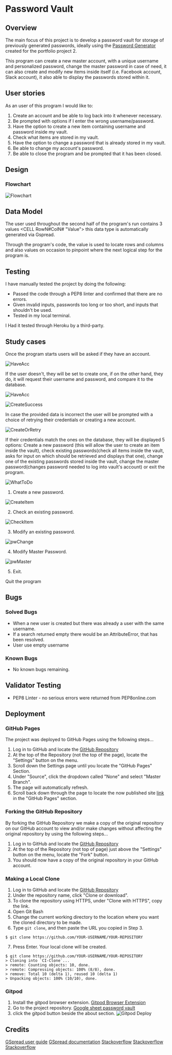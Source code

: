 # Password Vault
 
## Overview
The main focus of this project is to develop a password vault for storage of previously generated passwords, ideally using the [Password Generator](https://nellymaw.github.io/password-generator/) created for the portfolio project 2. 

This program can create a new master account, with a unique username and personalized password, change the master password in case of need, it can also create and modify new items inside itself (i.e. Facebook account, Slack account), it also able to display the passwords stored within it.

## User stories
As an user of this program I would like to:
1. Create an account and be able to log back into it whenever necessary.
2. Be prompted with options if I enter the wrong username/password.
3. Have the option to create a new item containing username and password inside my vault.
4. Check what items are stored in my vault.
5. Have the option to change a password that is already stored in my vault.
6. Be able to change my account's password.
7. Be able to close the program and be prompted that it has been closed.

## Design
### Flowchart
![Flowchart](https://github.com/nellymaw/google-sheet-password-vault/blob/main/readmeContent/Flowchart.svg)

## Data Model
The user used throughout the second half of the program's run contains 3 values <CELL RowN#ColN# "Value"> this data type is automatically generated via Gspread.

Through the program's code, the value is used to locate rows and columns and also values on occasion to pinpoint where the next logical step for the program is.

## Testing
I have manually tested the project by doing the following:
- Passed the code through a PEP8 linter and confirmed that there are no errors.
- Given invalid inputs, passwords too long or too short, and inputs that shouldn't be used.
- Tested in my local terminal.

I Had it tested through Heroku by a third-party.

## Study cases
Once the program starts users will be asked if they have an account. 

![HaveAcc](https://github.com/nellymaw/google-sheet-password-vault/blob/main/readmeContent/haveAcoount.png)

If the user doesn't, they will be set to create one, if on the other hand, they do, it will request their username and password, and compare it to the database.

![HaveAcc](https://github.com/nellymaw/google-sheet-password-vault/blob/main/readmeContent/whatUsername.png)

![CreateSuccess](https://github.com/nellymaw/google-sheet-password-vault/blob/main/readmeContent/createSucces.png)

In case the provided data is incorrect the user will be prompted with a choice of retrying their credentials or creating a new account.

![CreateOrRetry](https://github.com/nellymaw/google-sheet-password-vault/blob/main/readmeContent/createOrRetry.png)

If their credentials match the ones on the database, they will be displayed 5 options: Create a new password (this will allow the user to create an item inside the vault), check existing passwords(check all items inside the vault, asks for input on which should be retrieved and displays that one), change one of the existing passwords stored inside the vault, change the master password(changes password needed to log into vault's account) or exit the program.

![WhatToDo](https://github.com/nellymaw/google-sheet-password-vault/blob/main/readmeContent/whatToDo.png)

1. Create a new password.

![CreateItem](https://github.com/nellymaw/google-sheet-password-vault/blob/main/readmeContent/createItem.png)

2. Check an existing password.

![CheckItem](https://github.com/nellymaw/google-sheet-password-vault/blob/main/readmeContent/checkItem.png)

3. Modify an existing password.

![pwChange](https://github.com/nellymaw/google-sheet-password-vault/blob/main/readmeContent/pwChange.png)

4. Modify Master Password.

![pwMaster](https://github.com/nellymaw/google-sheet-password-vault/blob/main/readmeContent/pwMaster.png)

5. Exit.

Quit the program

## Bugs
### Solved Bugs
- When a new user is created but there was already a user with the same username.
- If a search returned empty there would be an AttributeError, that has been resolved.
- User use empty username

### Known Bugs
- No known bugs remaining.

## Validator Testing
- PEP8 Linter - no serious errors were returned from PEP8online.com

## Deployment

### GitHub Pages

The project was deployed to GitHub Pages using the following steps...

1. Log in to GitHub and locate the [GitHub Repository](https://github.com/nellymaw/google-sheet-password-vault)
2. At the top of the Repository (not the top of the page), locate the "Settings" button on the menu.
3. Scroll down the Settings page until you locate the "GitHub Pages" Section.
4. Under "Source", click the dropdown called "None" and select "Master Branch".
5. The page will automatically refresh.
6. Scroll back down through the page to locate the now published site [link](https://github.com/nellymaw/google-sheet-password-vault) in the "GitHub Pages" section.

### Forking the GitHub Repository

By forking the GitHub Repository we make a copy of the original repository on our GitHub account to view and/or make changes without affecting the original repository by using the following steps...

1. Log in to GitHub and locate the [GitHub Repository](https://github.com/nellymaw/google-sheet-password-vault)
2. At the top of the Repository (not top of page) just above the "Settings" button on the menu, locate the "Fork" button.
3. You should now have a copy of the original repository in your GitHub account.

### Making a Local Clone

1. Log in to GitHub and locate the [GitHub Repository](https://github.com/nellymaw/google-sheet-password-vault)
2. Under the repository name, click "Clone or download".
3. To clone the repository using HTTPS, under "Clone with HTTPS", copy the link.
4. Open Git Bash
5. Change the current working directory to the location where you want the cloned directory to be made.
6. Type `git clone`, and then paste the URL you copied in Step 3.

```
$ git clone https://github.com/YOUR-USERNAME/YOUR-REPOSITORY
```

7. Press Enter. Your local clone will be created.

```
$ git clone https://github.com/YOUR-USERNAME/YOUR-REPOSITORY
> Cloning into `CI-Clone`...
> remote: Counting objects: 10, done.
> remote: Compressing objects: 100% (8/8), done.
> remove: Total 10 (delta 1), reused 10 (delta 1)
> Unpacking objects: 100% (10/10), done.
```
### Gitpod

1. Install the gitpod browser extension. [Gitpod Browser Extension](https://www.gitpod.io/docs/browser-extension/)
2. Go to the project repository. [Google sheet password vault](https://github.com/nellymaw/google-sheet-password-vault)
3. click the gitpod button beside the about section.  ![Gitpod Deploy](https://github.com/nellymaw/password-generator/blob/main/readmeContent/gitpodDeploy.png)

## Credits
[GSpread user guide](https://docs.gspread.org/en/latest/user-guide.html)
[GSpread documentation](https://docs.gspread.org/en/latest/api.html)
[Stackoverflow](https://stackoverflow.com/questions/13949540/gspread-or-such-help-me-get-cell-coordinates-not-value)
[Stackoverflow](https://stackoverflow.com/questions/45134764/getting-all-column-values-from-google-sheet-using-gspread-and-python)
[Stackoverflow](https://stackoverflow.com/questions/40781295/how-to-find-the-first-empty-row-of-a-google-spread-sheet-using-python-gspread)